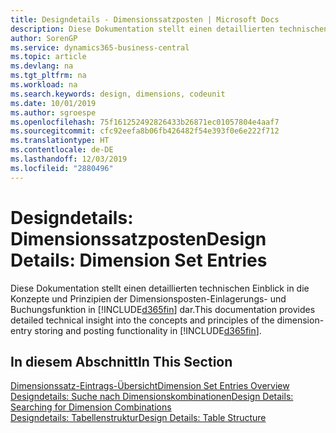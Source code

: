 ```yaml
---
title: Designdetails - Dimensionssatzposten | Microsoft Docs
description: Diese Dokumentation stellt einen detaillierten technischen Einblick in die Urheberrechtshinweise und Prinzipien bereit, die verwendet werden, um die Dimensionsposten-Einlagerungs- und Buchungsfunktion in  neu zu gestalten.
author: SorenGP
ms.service: dynamics365-business-central
ms.topic: article
ms.devlang: na
ms.tgt_pltfrm: na
ms.workload: na
ms.search.keywords: design, dimensions, codeunit
ms.date: 10/01/2019
ms.author: sgroespe
ms.openlocfilehash: 75f161252492826433b26871ec01057804e4aaf7
ms.sourcegitcommit: cfc92eefa8b06fb426482f54e393f0e6e222f712
ms.translationtype: HT
ms.contentlocale: de-DE
ms.lasthandoff: 12/03/2019
ms.locfileid: "2880496"
---
```

# <a name="design-details-dimension-set-entries"></a><span data-ttu-id="66768-103">Designdetails: Dimensionssatzposten</span><span class="sxs-lookup"><span data-stu-id="66768-103">Design Details: Dimension Set Entries</span></span>
<span data-ttu-id="66768-104">Diese Dokumentation stellt einen detaillierten technischen Einblick in die Konzepte und Prinzipien der Dimensionsposten-Einlagerungs- und Buchungsfunktion in [!INCLUDE[d365fin](includes/d365fin_md.md)] dar.</span><span class="sxs-lookup"><span data-stu-id="66768-104">This documentation provides detailed technical insight into the concepts and principles of the dimension-entry storing and posting functionality in [!INCLUDE[d365fin](includes/d365fin_md.md)].</span></span>

## <a name="in-this-section"></a><span data-ttu-id="66768-105">In diesem Abschnitt</span><span class="sxs-lookup"><span data-stu-id="66768-105">In This Section</span></span>  
[<span data-ttu-id="66768-106">Dimensionssatz-Eintrags-Übersicht</span><span class="sxs-lookup"><span data-stu-id="66768-106">Dimension Set Entries Overview</span></span>](design-details-dimension-set-entries-overview.md)  
[<span data-ttu-id="66768-107">Designdetails: Suche nach Dimensionskombinationen</span><span class="sxs-lookup"><span data-stu-id="66768-107">Design Details: Searching for Dimension Combinations</span></span>](design-details-searching-for-dimension-combinations.md)  
[<span data-ttu-id="66768-108">Designdetails: Tabellenstruktur</span><span class="sxs-lookup"><span data-stu-id="66768-108">Design Details: Table Structure</span></span>](design-details-table-structure.md)  
